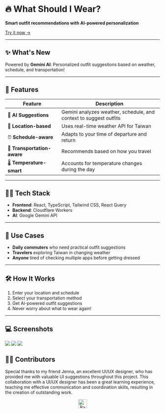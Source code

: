 # 🔥 What Should I Wear?

  **Smart outfit recommendations with AI-powered personalization**

[Try it now →](https://what-should-i-wear-bd38a.web.app/)

---

## ✨ What's New

Powered by **Gemini AI**: Personalized outfit suggestions based on weather, schedule, and transportation!

---

## 🌟 Features

| Feature                | Description |
|------------------------|-------------|
| 🤖 **AI Suggestions**  | Gemini analyzes weather, schedule, and context to suggest outfits |
| 📍 **Location-based**  | Uses real-time weather API for Taiwan |
| ⏰ **Schedule-aware**  | Adapts to your time of departure and return |
| 🚗 **Transportation-aware** | Recommends based on how you travel |
| 🌡️ **Temperature-smart** | Accounts for temperature changes during the day |

---

## 🧑‍💻 Tech Stack

- **Frontend**: React, TypeScript, Tailwind CSS, React Query
- **Backend**: Cloudflare Workers  
- **AI**: Google Gemini API  

---

## 🎯 Use Cases

- **Daily commuters** who need practical outfit suggestions
- **Travelers** exploring Taiwan in changing weather
- **Anyone** tired of checking multiple apps before getting dressed

---

## 🛠️ How It Works

  1. Enter your location and schedule
  2. Select your transportation method
  3. Get AI-powered outfit suggestions
  4. Never worry about what to wear again!

---
## 💻 Screenshots
<picture>
  <img src="https://i.ibb.co/frRrQpD/2023-06-07-2-48-10.png">
</picture>
<picture>
  <img src="https://i.ibb.co/5s6PrR8/2023-06-07-3-04-16.png">
</picture>
<picture>
  <img src="https://i.ibb.co/zr5ykVR/2023-06-20-2-45-19.png">
</picture>

## 👩‍💻  Contributors

Special thanks to my friend Jenna, an excellent UI/UX designer, who has provided me with valuable UI suggestions throughout this project. This collaboration with a UI/UX designer has been a great learning experience, teaching me effective communication and coordination skills, resulting in the creation of outstanding work.

<p align="center">
  <a href="https://github.com/ooospooky/What-Should-I-Wear">
    <img src="https://superagi.com/wp-content/uploads/2023/05/backToTopButton.png" alt="Back to top" height="29"/>
  </a>
</p>
